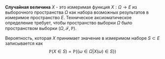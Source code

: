 **Случайная величина**  $X$ - это  измеримая функция $X : \Omega \rightarrow E$ из выборочного пространства $\Omega$ как набора возможных результатов в измеримое пространство $E$. Техническое аксиоматическое определение требует, чтобы пространство выборки $\Omega$  было пространством выборки $\left( \Omega, \mathcal{F}, \mathbb{P} \right)$. 

Вероятность, которая $X$ принимает значение в измеримом наборе $S \subset E$ записывается как 
$$\mathbb{P}(X \in S) = \mathbb{P}(\{\omega \in \Omega \left| \right.  X(\omega) \in S\})$$

